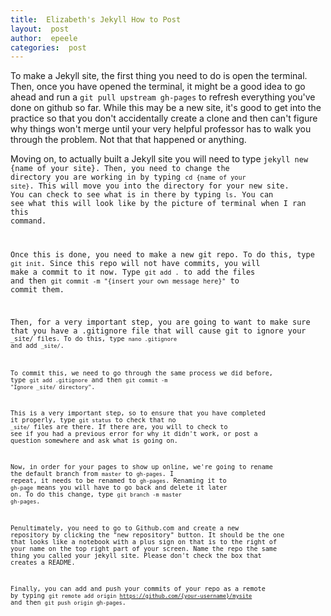 ```yaml
---
title:  Elizabeth's Jekyll How to Post
layout:  post
author:  epeele
categories:  post
---
```


To make a Jekyll site, the first thing you need to do is open the terminal.  Then, once you have opened the terminal, it might be a good idea to go ahead and run a <code>git pull upstream gh-pages</code> to refresh everything you've done on github so far.  While this may be a new site, it's good to get into the practice so that you don't accidentally create a clone and then can't figure why things won't merge until your very helpful professor has to walk you through the problem.  Not that that happened or anything.

Moving on, to actually built a Jekyll site you will need to type <code>jekyll new {name of your site}.  Then, you need to change the directory you are working in by typing <code>cd {name of your site}</code>.  This will move you into the directory for your new site.  You can check to see what is in there by typing <code>ls</code>.  You can see what this will look like by the picture of terminal when I ran this command.

Once this is done, you need to make a new git repo.  To do this, type <code>git init</code>.  Since this repo will not have commits, you will make a commit to it now.  Type <code>git add .</code> to add the files and then <code>git commit -m "{insert your own message here}"</code> to commit them.

Then, for a very important step, you are going to want to make sure that you have a .gitignore file that will cause git to ignore your <code>_site/</site> files.  To do this, type <code>nano .gitignore</code> and add <code>_site/</code>.  

To commit this, we need to go through the same process we did before, type <code>git add .gitignore</code> and then <code>git commit -m "Ignore _site/ directory"</code>.  

This is a very important step, so to ensure that you have completed it properly, type <code>git status</code> to check that no <code>_site/</code> files are there.  If there are, you will to check to see if you had a previous error for why it didn't work, or post a question somewhere and ask what is going on.

Now, in order for your pages to show up online, we're going to rename the default branch from <code>master</code> to <code>gh-pages</code>.  I repeat, it needs to be renamed to <code>gh-pages</code>.  Renaming it to <code>gh-page</code> means you will have to go back and delete it later on.  To do this change, type <code>git branch -m master gh-pages</code>.

Penultimately, you need to go to Github.com and create a new repository by clicking the "new repository" button.  It should be the one that looks like a notebook with a plus sign on that is to the right of your name on the top right part of your screen.  Name the repo the same thing you called your jekyll site.  Please don't check the box that creates a README.

Finally, you can add and push your commits of your repo as a remote by typing <code>git remote add origin https://github.com/{your-username}/mysite</code> and then <code>git push origin gh-pages</code>.   
